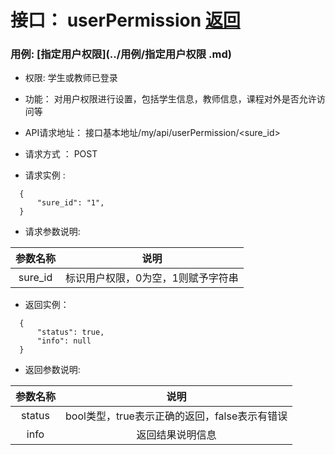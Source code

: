 # 接口： userPermission [返回](../README.md)
### 用例: [指定用户权限](../用例/指定用户权限 .md)
* 权限: 学生或教师已登录

* 功能： 对用户权限进行设置，包括学生信息，教师信息，课程对外是否允许访问等

* API请求地址： 接口基本地址/my/api/userPermission/<sure_id>

* 请求方式 ： POST

* 请求实例 :

````
  {
      "sure_id": "1",
  }
````
* 请求参数说明: 

|参数名称|说明|
|:---:|:--:|
|sure_id|标识用户权限，0为空，1则赋予字符串|

* 返回实例：
````
  {
      "status": true,
      "info": null
  }
````

* 返回参数说明:

|参数名称|说明|
|:---:|:--:|
|status|bool类型，true表示正确的返回，false表示有错误|
|info|返回结果说明信息|
